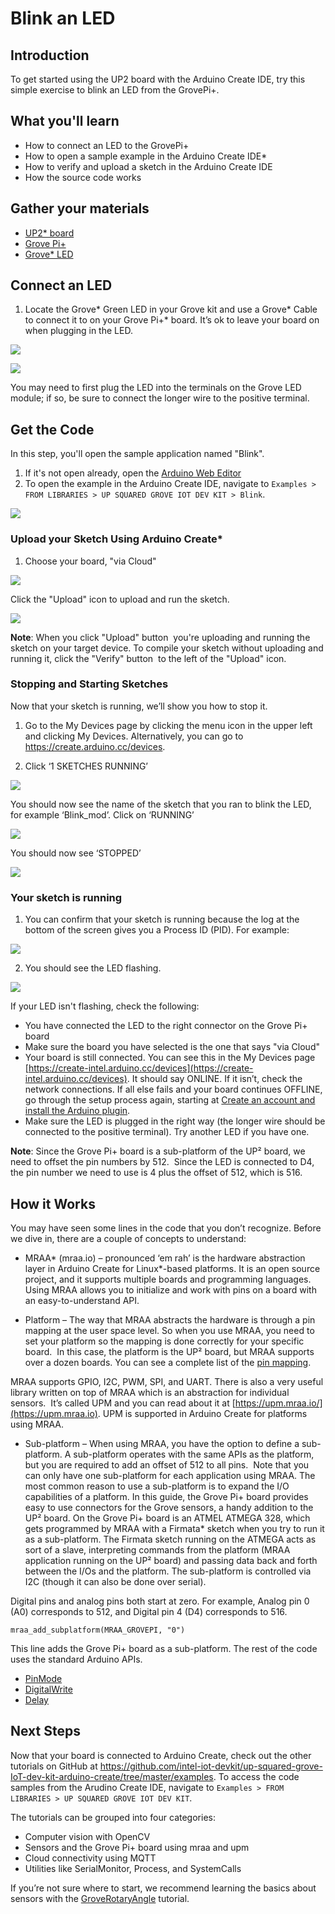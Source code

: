 
# Blink an LED

## Introduction
To get started using the UP2 board with the Arduino Create IDE, try this simple exercise to blink an LED from the GrovePi+. 

## What you'll learn
* How to connect an LED to the GrovePi+
* How to open a sample example in the Arduino Create IDE\*
* How to verify and upload a sketch in the Arduino Create IDE
* How the source code works

## Gather your materials
* [UP2* board](http://www.up-board.org/upsquared)
* [Grove Pi+](http://wiki.seeedstudio.com/wiki/GrovePi%2b)
* [Grove* LED](http://wiki.seeed.cc/Grove-LED_Socket_Kit)

## Connect an LED
1. Locate the Grove* Green LED in your Grove kit and use a Grove* Cable to connect it to on your Grove Pi+* board. It’s ok to leave your board on when plugging in the LED.

![](https://software.intel.com/sites/default/files/did_feeds_images/783cf14f-4e48-45f4-b3d6-21dc3aff16fb/783cf14f-4e48-45f4-b3d6-21dc3aff16fb-imageId=4eafab8b-1754-407b-aff0-0919525f784b.png)

![](https://software.intel.com/sites/default/files/did_feeds_images/783cf14f-4e48-45f4-b3d6-21dc3aff16fb/783cf14f-4e48-45f4-b3d6-21dc3aff16fb-imageId=2c7eb47f-152c-43a5-938a-1b4d793dda78.png)

You may need to first plug the LED into the terminals on the Grove LED module; if so, be sure to connect the longer wire to the positive terminal.

## Get the Code 
In this step, you'll open the sample application named "Blink".
1. If it's not open already, open the [Arduino Web Editor](https://create-intel.arduino.cc/editor)
2. To open the example in the Arduino Create IDE, navigate to `Examples > FROM LIBRARIES > UP SQUARED GROVE IOT DEV KIT > Blink`.


![](https://software.intel.com/sites/default/files/did_feeds_images/783cf14f-4e48-45f4-b3d6-21dc3aff16fb/783cf14f-4e48-45f4-b3d6-21dc3aff16fb-imageId=dce55a26-a232-4426-90c8-3e9a0e4858ae.png)

### Upload your Sketch Using Arduino Create*
1. Choose your board, "via Cloud"

![](https://software.intel.com/sites/default/files/did_feeds_images/783cf14f-4e48-45f4-b3d6-21dc3aff16fb/783cf14f-4e48-45f4-b3d6-21dc3aff16fb-imageId=2c7eb47f-152c-43a5-938a-1b4d793dda78.png)

Click the "Upload" icon to upload and run the sketch.

![](https://software.intel.com/sites/default/files/did_feeds_images/783cf14f-4e48-45f4-b3d6-21dc3aff16fb/783cf14f-4e48-45f4-b3d6-21dc3aff16fb-imageId=0c65d64d-c9a5-46f7-8d5d-7ea3b5b3cfab.png)

**Note**: When you click "Upload" button <img> you're uploading and running the sketch on your target device. To compile your sketch without uploading and running it, click the "Verify" button <img> to the left of the "Upload" icon.

### Stopping and Starting Sketches
Now that your sketch is running, we’ll show you how to stop it.  

1. Go to the My Devices page by clicking the menu icon in the upper left and clicking My Devices. Alternatively, you can go to https://create.arduino.cc/devices.

2. Click ‘1 SKETCHES RUNNING’

![](https://software.intel.com/sites/default/files/did_feeds_images/783cf14f-4e48-45f4-b3d6-21dc3aff16fb/783cf14f-4e48-45f4-b3d6-21dc3aff16fb-imageId=cffc49e8-dfb6-4ea7-9394-fee1a6a6efd4.png)

You should now see the name of the sketch that you ran to blink the LED, for example ‘Blink_mod’. Click on ‘RUNNING’

![](https://software.intel.com/sites/default/files/did_feeds_images/783cf14f-4e48-45f4-b3d6-21dc3aff16fb/783cf14f-4e48-45f4-b3d6-21dc3aff16fb-imageId=5f9c8e3e-311c-4d44-a777-aabf55725058.png)

You should now see ‘STOPPED’

![](https://software.intel.com/sites/default/files/did_feeds_images/783cf14f-4e48-45f4-b3d6-21dc3aff16fb/783cf14f-4e48-45f4-b3d6-21dc3aff16fb-imageId=c17dbf8a-76bc-4791-a200-ca8801d896ce.png)

### Your sketch is running
1. You can confirm that your sketch is running because the log at the bottom of the screen gives you a Process ID (PID). For example:

![](https://software.intel.com/sites/default/files/did_feeds_images/783cf14f-4e48-45f4-b3d6-21dc3aff16fb/783cf14f-4e48-45f4-b3d6-21dc3aff16fb-imageId=3c06aad5-03cc-4ee2-bb35-f75a0cba4f0d.png)

2. You should see the LED flashing.

![](https://software.intel.com/sites/default/files/did_feeds_images/783cf14f-4e48-45f4-b3d6-21dc3aff16fb/783cf14f-4e48-45f4-b3d6-21dc3aff16fb-imageId=5fe42754-91ca-48fe-9a89-4984f11761cf.jpg)

If your LED isn't flashing, check the following:
* You have connected the LED to the right connector on the Grove Pi+ board
* Make sure the board you have selected is the one that says "via Cloud"
* Your board is still connected. You can see this in the My Devices page [https://create-intel.arduino.cc/devices](https://create-intel.arduino.cc/devices). It should say ONLINE. If it isn’t, check the network connections. If all else fails and your board continues OFFLINE, go through the setup process again, starting at [Create an account and install the Arduino plugin](https://software.intel.com/node/8c6e7d82-619d-4e04-b4d7-0ea54b10e46f).
* Make sure the LED is plugged in the right way (the longer wire should be connected to the positive terminal). Try another LED if you have one.

**Note**: Since the Grove Pi+ board is a sub-platform of the UP² board, we need to offset the pin numbers by 512.  Since the LED is connected to D4, the pin number we need to use is 4 plus the offset of 512, which is 516.

## How it Works
You may have seen some lines in the code that you don’t recognize. Before we dive in, there are a couple of concepts to understand:
* MRAA* (mraa.io) – pronounced ‘em rah’ is the hardware abstraction layer in Arduino Create for Linux*-based platforms. It is an open source project, and it supports multiple boards and programming languages. Using MRAA allows you to initialize and work with pins on a board with an easy-to-understand API.

* Platform – The way that MRAA abstracts the hardware is through a pin mapping at the user space level. So when you use MRAA, you need to set your platform so the mapping is done correctly for your specific board.  In this case, the platform is the UP² board, but MRAA supports over a dozen boards. You can see a complete list of the [pin mapping](https://github.com/intel-iot-devkit/up-squared-grove-IoT-dev-kit-arduino-create/blob/master/extras/pin-mapping.md).

MRAA supports GPIO, I2C, PWM, SPI, and UART. There is also a very useful library written on top of MRAA which is an abstraction for individual sensors.  It’s called UPM and you can read about it at [https://upm.mraa.io/](https://upm.mraa.io). UPM is supported in Arduino Create for platforms using MRAA.

* Sub-platform – When using MRAA, you have the option to define a sub-platform. A sub-platform operates with the same APIs as the platform, but you are required to add an offset of 512 to all pins.  Note that you can only have one sub-platform for each application using MRAA. The most common reason to use a sub-platform is to expand the I/O capabilities of a platform. In this guide, the Grove Pi+ board provides easy to use connectors for the Grove sensors, a handy addition to the UP² board. On the Grove Pi+ board is an ATMEL ATMEGA 328, which gets programmed by MRAA with a Firmata* sketch when you try to run it as a sub-platform. The Firmata sketch running on the ATMEGA acts as sort of a slave, interpreting commands from the platform (MRAA application running on the UP² board) and passing data back and forth between the I/Os and the platform. The sub-platform is controlled via I2C (though it can also be done over serial).

Digital pins and analog pins both start at zero. For example, Analog pin 0 (A0) corresponds to 512, and Digital pin 4 (D4) corresponds to 516.

```mraa_add_subplatform(MRAA_GROVEPI, "0")```

This line adds the Grove Pi+ board as a sub-platform.
The rest of the code uses the standard Arduino APIs.
* [PinMode](https://www.arduino.cc/en/Reference/PinMode)
* [DigitalWrite](https://www.arduino.cc/en/Reference/DigitalWrite)
* [Delay](https://www.arduino.cc/en/Reference/Delay)

## Next Steps
Now that your board is connected to Arduino Create, check out the other tutorials on GitHub at https://github.com/intel-iot-devkit/up-squared-grove-IoT-dev-kit-arduino-create/tree/master/examples. To access the code samples from the Arudino Create IDE, navigate to `Examples > FROM LIBRARIES > UP SQUARED GROVE IOT DEV KIT`.

The tutorials can be grouped into four categories:
* Computer vision with OpenCV
* Sensors and the Grove Pi+ board using mraa and upm
* Cloud connectivity using MQTT
* Utilities like SerialMonitor, Process, and SystemCalls

If you’re not sure where to start, we recommend learning the basics about sensors with the [GroveRotaryAngle](https://software.intel.com/node/b7b16e2f-9d80-45fe-ada1-93ddb65759aa) tutorial.

